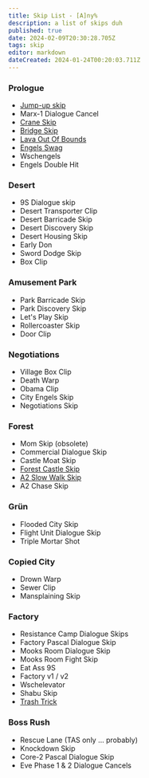 ```yaml
---
title: Skip List - [A]ny%
description: a list of skips duh
published: true
date: 2024-02-09T20:30:28.705Z
tags: skip
editor: markdown
dateCreated: 2024-01-24T00:20:03.711Z
---
```


### Prologue
- [Jump-up skip](/skips/jump-skip)
- Marx-1 Dialogue Cancel
- [Crane Skip](/skips/crane-skip)
- [Bridge Skip](/skips/bridge-skip)
- [Lava Out Of Bounds](/skips/LavaOOB)
- [Engels Swag](/skips/engels-swag)
- Wschengels
- Engels Double Hit
### Desert
- 9S Dialogue skip
- Desert Transporter Clip
- Desert Barricade Skip
- Desert Discovery Skip
- Desert Housing Skip
- Early Don
- Sword Dodge Skip
- Box Clip
### Amusement Park
- Park Barricade Skip
- Park Discovery Skip
- Let's Play Skip
- Rollercoaster Skip
- Door Clip
### Negotiations
- Village Box Clip
- Death Warp
- Obama Clip
- City Engels Skip
- Negotiations Skip
### Forest
- Mom Skip (obsolete)
- Commercial Dialogue Skip
- Castle Moat Skip
- [Forest Castle Skip](/skips/forest-castle-skip)
- [A2 Slow Walk Skip](/skips/A2-Slow-Walk-Skip)
- A2 Chase Skip
### Grün
- Flooded City Skip
- Flight Unit Dialogue Skip
- Triple Mortar Shot
### Copied City
- Drown Warp
- Sewer Clip
- Mansplaining Skip
### Factory
- Resistance Camp Dialogue Skips
- Factory Pascal Dialogue Skip
- Mooks Room Dialogue Skip
- Mooks Room Fight Skip
- Eat Ass 9S
- Factory v1 / v2
- Wschelevator
- Shabu Skip
- [Trash Trick](/skips/trash_trick)
### Boss Rush
- Rescue Lane (TAS only ... probably)
- Knockdown Skip
- Core-2 Pascal Dialogue Skip
- Eve Phase 1 & 2 Dialogue Cancels
